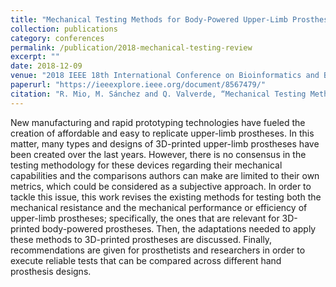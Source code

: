 ```yaml
---
title: "Mechanical Testing Methods for Body-Powered Upper-Limb Prostheses: A Review"
collection: publications
category: conferences
permalink: /publication/2018-mechanical-testing-review
excerpt: ""
date: 2018-12-09
venue: "2018 IEEE 18th International Conference on Bioinformatics and Bioengineering (BIBE), Taichung"
paperurl: "https://ieeexplore.ieee.org/document/8567479/"
citation: "R. Mio, M. Sánchez and Q. Valverde, “Mechanical Testing Methods for Body-Powered Upper-Limb Prostheses: A Review,” 2018 IEEE 18th International Conference on Bioinformatics and Bioengineering (BIBE), Taichung, 2018, pp. 170-176."
---
```

New manufacturing and rapid prototyping technologies have fueled the creation of affordable and easy to replicate upper-limb prostheses. In this matter, many types and designs of 3D-printed upper-limb prostheses have been created over the last years. However, there is no consensus in the testing methodology for these devices regarding their mechanical capabilities and the comparisons authors can make are limited to their own metrics, which could be considered as a subjective approach. In order to tackle this issue, this work revises the existing methods for testing both the mechanical resistance and the mechanical performance or efficiency of upper-limb prostheses; specifically, the ones that are relevant for 3D-printed body-powered prostheses. Then, the adaptations needed to apply these methods to 3D-printed prostheses are discussed. Finally, recommendations are given for prosthetists and researchers in order to execute reliable tests that can be compared across different hand prosthesis designs.